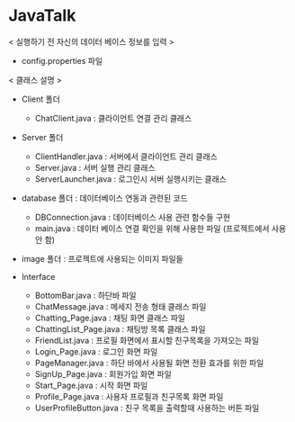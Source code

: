 # JavaTalk

< 실행하기 전 자신의 데이터 베이스 정보를 입력 >
- config.properties 파일

< 클래스 설명 >
- Client 폴더
  - ChatClient.java : 클라이언트 연결 관리 클래스

- Server 폴더
  - ClientHandler.java : 서버에서 클라이언트 관리 클래스
  - Server.java : 서버 실행 관리 클래스
  - ServerLauncher.java : 로그인시 서버 실행시키는 클래스 
 
- database 폴더 : 데이터베이스 연동과 관련된 코드 
  - DBConnection.java : 데이터베이스 사용 관련 함수들 구현
  - main.java : 데이터 베이스 연결 확인을 위해 사용한 파일 (프로젝트에서 사용 안 함)

- image 폴더 : 프로젝트에 사용되는 이미지 파일들

- Interface
  - BottomBar.java : 하단바 파일
  - ChatMessage.java : 메세지 전송 형태 클래스 파일
  - Chatting_Page.java : 채팅 화면 클래스 파일
  - ChattingList_Page.java : 채팅방 목록 클래스 파일
  - FriendList.java : 프로필 화면에서 표시할 친구목록을 가져오는 파일
  - Login_Page.java : 로그인 화면 파일
  - PageManager.java : 하단 바에서 사용될 화면 전환 효과를 위한 파일
  - SignUp_Page.java : 회원가입 화면 파일
  - Start_Page.java : 시작 화면 파일
  - Profile_Page.java : 사용자 프로필과 친구목록 화면 파일
  - UserProfileButton.java : 친구 목록을 출력할때 사용하는 버튼 파일
